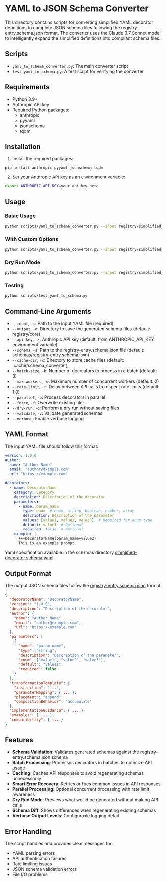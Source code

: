 # YAML to JSON Schema Converter

This directory contains scripts for converting simplified YAML decorator definitions to complete JSON schema files following the registry-entry.schema.json format. The converter uses the Claude 3.7 Sonnet model to intelligently expand the simplified definitions into compliant schema files.

## Scripts

- `yaml_to_schema_converter.py`: The main converter script
- `test_yaml_to_schema.py`: A test script for verifying the converter

## Requirements

- Python 3.9+
- Anthropic API key
- Required Python packages:
  - anthropic
  - pyyaml
  - jsonschema
  - tqdm

## Installation

1. Install the required packages:

```bash
pip install anthropic pyyaml jsonschema tqdm
```

2. Set your Anthropic API key as an environment variable:

```bash
export ANTHROPIC_API_KEY=your_api_key_here
```

## Usage

### Basic Usage

```bash
python scripts/yaml_to_schema_converter.py --input registry/simplified_decorators/example.yml --output registry/core
```

### With Custom Options

```bash
python scripts/yaml_to_schema_converter.py --input registry/simplified_decorators/example.yml --output registry/core --batch-size 5 --validate --verbose
```

### Dry Run Mode

```bash
python scripts/yaml_to_schema_converter.py --input registry/simplified_decorators/example.yml --dry-run
```

### Testing

```bash
python scripts/test_yaml_to_schema.py
```

## Command-Line Arguments

- `--input`, `-i`: Path to the input YAML file (required)
- `--output`, `-o`: Directory to save the generated schema files (default: registry/core)
- `--api-key`, `-k`: Anthropic API key (default: from ANTHROPIC_API_KEY environment variable)
- `--schema`, `-s`: Path to the registry-entry.schema.json file (default: schemas/registry-entry.schema.json)
- `--cache-dir`, `-c`: Directory to store cache files (default: .cache/schema_converter)
- `--batch-size`, `-b`: Number of decorators to process in a batch (default: 3)
- `--max-workers`, `-w`: Maximum number of concurrent workers (default: 2)
- `--rate-limit`, `-r`: Delay between API calls to respect rate limits (default: 1.0)
- `--parallel`, `-p`: Process decorators in parallel
- `--force`, `-f`: Overwrite existing files
- `--dry-run`, `-d`: Perform a dry run without saving files
- `--validate`, `-v`: Validate generated schemas
- `--verbose`: Enable verbose logging

## YAML Format

The input YAML file should follow this format:

```yaml
version: 1.0.0
author:
  name: "Author Name"
  email: "author@example.com"
  url: "https://example.com"

decorators:
  - name: DecoratorName
    category: Category
    description: Description of the decorator
    parameters:
      - name: param_name
        type: enum  # enum, string, boolean, number, array
        description: Description of the parameter
        values: [value1, value2, value3]  # Required for enum type
        default: value1  # Optional
        required: false  # Optional
    example: |
      +++DecoratorName(param_name=value2)
      This is an example prompt.
```
Yaml specification available in the schemas directory [simplified-decorator.schema.yaml](/schemas/simplified-decorator.schema.yaml)

## Output Format

The output JSON schema files follow the [registry-entry.schema.json](/schemas/registry-entry.schema.json) format:

```json
{
  "decoratorName": "DecoratorName",
  "version": "1.0.0",
  "description": "Description of the decorator",
  "author": {
    "name": "Author Name",
    "email": "author@example.com",
    "url": "https://example.com"
  },
  "parameters": [
    {
      "name": "param_name",
      "type": "string",
      "description": "Description of the parameter",
      "enum": ["value1", "value2", "value3"],
      "default": "value1",
      "required": false
    }
  ],
  "transformationTemplate": {
    "instruction": "...",
    "parameterMapping": { ... },
    "placement": "append",
    "compositionBehavior": "accumulate"
  },
  "implementationGuidance": { ... },
  "examples": [ ... ],
  "compatibility": { ... }
}
```

## Features

- **Schema Validation**: Validates generated schemas against the registry-entry.schema.json schema
- **Batch Processing**: Processes decorators in batches to optimize API usage
- **Caching**: Caches API responses to avoid regenerating schemas unnecessarily
- **Smart Error Recovery**: Retries or fixes common issues in API responses
- **Parallel Processing**: Optional concurrent processing with rate limit awareness
- **Dry Run Mode**: Previews what would be generated without making API calls
- **Schema Diff**: Shows differences when regenerating existing schemas
- **Verbose Output Levels**: Configurable logging detail

## Error Handling

The script handles and provides clear messages for:
- YAML parsing errors
- API authentication failures
- Rate limiting issues
- JSON schema validation errors
- File I/O problems
